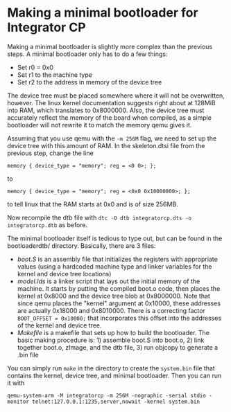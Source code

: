 # Making a minimal bootloader for Integrator CP

Making a minimal bootloader is slightly more complex than the previous steps. A minimal bootloader only has to do a few things:

* Set r0 = 0x0
* Set r1 to the machine type
* Set r2 to the address in memory of the device tree

The device tree must be placed somewhere where it will not be overwritten, however. The linux kernel documentation suggests right about at 128MiB into RAM, which translates to 0x8000000. Also, the device tree must accurately reflect the memory of the board when compiled, as a simple bootloader will not rewrite it to match the memory qemu gives it.

Assuming that you use qemu with the `-m 256M` flag, we need to set up the device tree with this amount of RAM. In the skeleton.dtsi file from the previous step, change the line
```
memory { device_type = "memory"; reg = <0 0>; };
```
to
```
memory { device_type = "memory"; reg = <0x0 0x10000000>; };
```
to tell linux that the RAM starts at 0x0 and is of size 256MB.

Now recompile the dtb file with `dtc -O dtb integratorcp.dts -o integratorcp.dtb` as before.

The minimal bootloader itself is tedious to type out, but can be found in the bootloaderdtb/ directory. Basically, there are 3 files:

- *boot.S* is an assembly file that initializes the registers with appropriate values (using a hardcoded machine type and linker variables for the kernel and device tree locations)
- *model.lds* is a linker script that lays out the initial memory of the machine. It starts by putting the compiled boot.o code, then places the kernel at 0x8000 and the device tree blob at 0x8000000. Note that since qemu places the "kernel" argument at 0x10000, these addresses are actually 0x18000 and 0x8010000. There is a correcting factor `BOOT_OFFSET = 0x10000;` that incorporates this offset into the addresses of the kernel and device tree.
- *Makefile* is a makefile that sets up how to build the bootloader. The basic making procedure is: 1) assemble boot.S into boot.o, 2) link together boot.o, zImage, and the dtb file, 3) run objcopy to generate a .bin file

You can simply run `make` in the directory to create the `system.bin` file that contains the kernel, device tree, and minimal bootloader. Then you can run it with
```
qemu-system-arm -M integratorcp -m 256M -nographic -serial stdio -monitor telnet:127.0.0.1:1235,server,nowait -kernel system.bin
```

